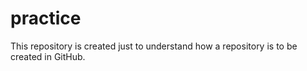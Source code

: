 # practice
This repository is created just to understand how a repository is to be created in GitHub.
